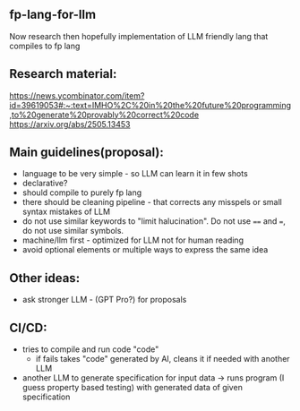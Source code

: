 ## fp-lang-for-llm
Now research then hopefully implementation of LLM friendly lang that compiles to fp lang

## Research material:
https://news.ycombinator.com/item?id=39619053#:~:text=IMHO%2C%20in%20the%20future%20programming,to%20generate%20provably%20correct%20code
https://arxiv.org/abs/2505.13453


## Main guidelines(proposal):
- language to be very simple - so LLM can learn it in few shots
- declarative? 
- should compile to purely fp lang
- there should be cleaning pipeline - that corrects any misspels or small syntax mistakes of LLM
- do not use similar keywords to "limit halucination". Do not use `==` and `=`, do not use similar symbols.
- machine/llm first - optimized for LLM not for human reading
- avoid optional elements or multiple ways to express the same idea


## Other ideas:
- ask stronger LLM - (GPT Pro?) for proposals


## CI/CD:
- tries to compile and run code "code"
    - if fails takes "code" generated by AI, cleans it if needed with another LLM
- another LLM to generate specification for input data -> runs program (I guess property based testing) with generated data of given specification

